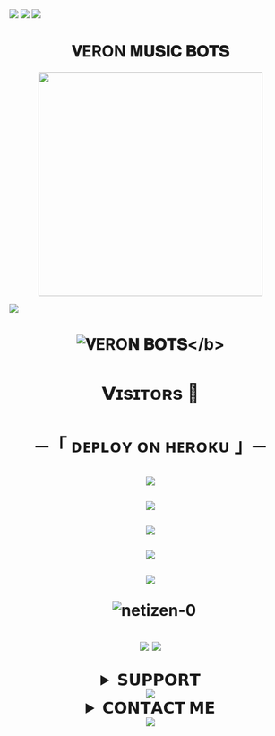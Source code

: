 <img src="https://user-images.githubusercontent.com/73097560/115834477-dbab4500-a447-11eb-908a-139a6edaec5c.gif">
<img src="https://readme-typing-svg.herokuapp.com?color=FF0085&width=620&lines=🍁+🚩+𝗣𝗢𝗪𝗘𝗥𝗘𝗗+𝗕𝗬+𝐕ERO𝐍+🚩+🍁"></b></h3>
<img src="https://user-images.githubusercontent.com/73097560/115834477-dbab4500-a447-11eb-908a-139a6edaec5c.gif">
<h1 align="center"><b>𝐕ERON 𝐌𝐔𝐒𝐈𝐂 𝐁𝐎𝐓𝐒</b></h1>
<p align="center"><a href="https://t.me/medevu"><img src="https://files.catbox.moe/i7uj2i.jpg" width="400"></a></p>
<img src="https://user-images.githubusercontent.com/73097560/115834477-dbab4500-a447-11eb-908a-139a6edaec5c.gif">
<h1 align="center"
  
<b>![𝐕ERO𝐍 𝐁𝐎𝐓𝐒](https://t.me/Veron_bots")</b>

### 𝗩ɪsɪᴛᴏʀs 🍹
<h3 align="center">
    ─「 ᴅᴇᴩʟᴏʏ ᴏɴ ʜᴇʀᴏᴋᴜ 」─
</h3>

<p align="center"><a href="https://dashboard.heroku.com/new?template=https://github.com/netizen-0/VERONMUSIC"> <img src="https://www.herokucdn.com/deploy/button.svg"></a></p>

<!--
**netizen-0/VERONMUSIC 7** is a ✨ _special_ ✨ repository because its `README.md` (this file) appears on your GitHub profile.


<p align="center">
    <b>ᴠɪsɪᴛᴏʀs</b><br>
 -->    <img align="middle" src="https://profile-counter.glitch.me/villainmusic77 7/count.svg" />
</p>


<img src="https://user-images.githubusercontent.com/73097560/115834477-dbab4500-a447-11eb-908a-139a6edaec5c.gif">

![](https://github-readme-streak-stats.herokuapp.com/?user=villainmusic777&theme=onedark&hide_border=false)<br/>

<p align="center">
<img src="https://github-stats-alpha.vercel.app/api/?username=villainmusic777&cc=000&tc=00ff00&ic=fff000&bc=fff" align="center">
</p>

<p align="center">&nbsp;
  <img align="center" src="https://github-readme-stats.vercel.app/api?username=villainmusic777&&show_icons=true&theme=midnight-purple" alt="netizen-0"/></p>        
 
<p align="center">
<img src="https://github-readme-stats.vercel.app/api/top-langs/?username=villainmusic777&layout=compact&theme=tokyonight" align="center">

<img src="https://user-images.githubusercontent.com/73097560/115834477-dbab4500-a447-11eb-908a-139a6edaec5c.gif">

<details>
<summary><b>𝗦𝗨𝗣𝗣𝗢𝗥𝗧</b></b></summary>
<a href="https://t.me/Veron_bots"><img title="Telegram" src="https://img.shields.io/badge/Telegram-%23000000.svg?&style=for-the-badge&logo=telegram&logoColor=61DAFB"></a>
</details>
<img src="https://user-images.githubusercontent.com/73097560/115834477-dbab4500-a447-11eb-908a-139a6edaec5c.gif">


<details>
<summary><b>𝗖𝗢𝗡𝗧𝗔𝗖𝗧 𝗠𝗘</b></b></summary>
<a href="https://t.me/iamakki001"><img title="Telegram" src="https://img.shields.io/badge/Telegram-%23000000.svg?&style=for-the-badge&logo=telegram&logoColor=61DAFB"></a>
</details>
<img src="https://user-images.githubusercontent.com/73097560/115834477-dbab4500-a447-11eb-908a-139a6edaec5c.gif">
